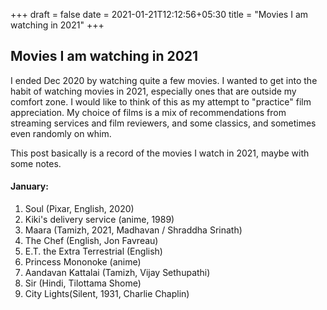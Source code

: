 +++ 
draft = false
date = 2021-01-21T12:12:56+05:30
title = "Movies I am watching in 2021"
+++

## Movies I am watching in 2021
I ended Dec 2020 by watching quite a few movies. I wanted to get into the habit of watching movies in 2021, especially ones that are outside my comfort zone. I would like to think of this as my attempt to "practice" film appreciation. My choice of films is a mix of recommendations from streaming services and film reviewers, and some classics, and sometimes even randomly on whim.

This post basically is a record of the movies I watch in 2021, maybe with some notes.

#### January:
1. Soul (Pixar, English, 2020)
2. Kiki's delivery service (anime, 1989)
3. Maara (Tamizh, 2021, Madhavan / Shraddha Srinath)
4. The Chef (English, Jon Favreau)
5. E.T. the Extra Terrestrial (English)
6. Princess Mononoke (anime)
7. Aandavan Kattalai (Tamizh, Vijay Sethupathi)
8. Sir (Hindi, Tilottama Shome)
9. City Lights(Silent, 1931, Charlie Chaplin)